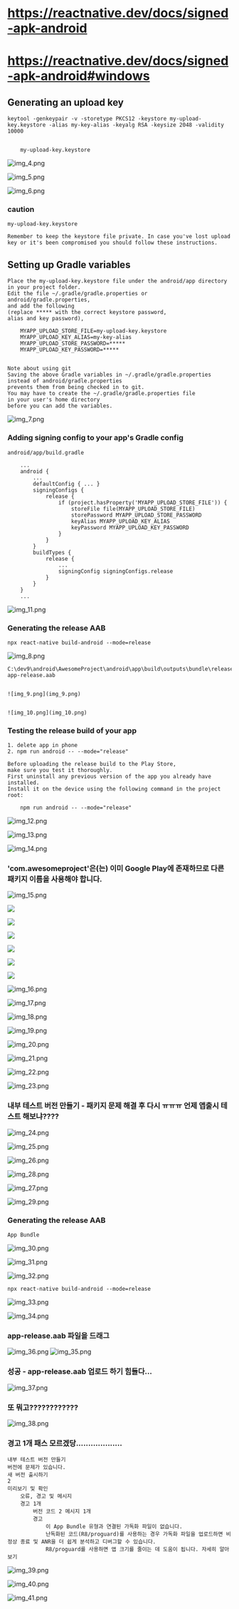 

# https://reactnative.dev/docs/signed-apk-android

# https://reactnative.dev/docs/signed-apk-android#windows

## Generating an upload key


    keytool -genkeypair -v -storetype PKCS12 -keystore my-upload-key.keystore -alias my-key-alias -keyalg RSA -keysize 2048 -validity 10000


        my-upload-key.keystore


![img_4.png](img_4.png)

![img_5.png](img_5.png)

![img_6.png](img_6.png)




### caution
    my-upload-key.keystore

    Remember to keep the keystore file private. In case you've lost upload key or it's been compromised you should follow these instructions.
    



## Setting up Gradle variables
    
    Place the my-upload-key.keystore file under the android/app directory in your project folder.
    Edit the file ~/.gradle/gradle.properties or android/gradle.properties, 
    and add the following 
    (replace ***** with the correct keystore password, 
    alias and key password),
        
        MYAPP_UPLOAD_STORE_FILE=my-upload-key.keystore
        MYAPP_UPLOAD_KEY_ALIAS=my-key-alias
        MYAPP_UPLOAD_STORE_PASSWORD=*****
        MYAPP_UPLOAD_KEY_PASSWORD=*****

    
    Note about using git
    Saving the above Gradle variables in ~/.gradle/gradle.properties 
    instead of android/gradle.properties 
    prevents them from being checked in to git. 
    You may have to create the ~/.gradle/gradle.properties file 
    in your user's home directory 
    before you can add the variables.
    

![img_7.png](img_7.png)


### Adding signing config to your app's Gradle config
    android/app/build.gradle

        ...
        android {
            ...
            defaultConfig { ... }
            signingConfigs {
                release {
                    if (project.hasProperty('MYAPP_UPLOAD_STORE_FILE')) {
                        storeFile file(MYAPP_UPLOAD_STORE_FILE)
                        storePassword MYAPP_UPLOAD_STORE_PASSWORD
                        keyAlias MYAPP_UPLOAD_KEY_ALIAS
                        keyPassword MYAPP_UPLOAD_KEY_PASSWORD
                    }
                }
            }
            buildTypes {
                release {
                    ...
                    signingConfig signingConfigs.release
                }
            }
        }
        ...

![img_11.png](img_11.png)









### Generating the release AAB


    npx react-native build-android --mode=release

![img_8.png](img_8.png)

    C:\dev9\android\AwesomeProject\android\app\build\outputs\bundle\release
    app-release.aab


    ![img_9.png](img_9.png)


    ![img_10.png](img_10.png)



### Testing the release build of your app

    1. delete app in phone
    2. npm run android -- --mode="release"

    Before uploading the release build to the Play Store, 
    make sure you test it thoroughly. 
    First uninstall any previous version of the app you already have installed.
    Install it on the device using the following command in the project root:
        
        npm run android -- --mode="release"


![img_12.png](img_12.png)

![img_13.png](img_13.png)

![img_14.png](img_14.png)


### 'com.awesomeproject'은(는) 이미 Google Play에 존재하므로 다른 패키지 이름을 사용해야 합니다.



![img_15.png](img_15.png)



![](assets/2025-03-02-11-45-52.png)


![](assets/2025-03-02-11-46-10.png)


![](assets/2025-03-02-11-46-24.png)


![](assets/2025-03-02-11-50-36.png)



![](assets/2025-03-02-11-51-36.png)



![](assets/2025-03-02-11-51-56.png)


![img_16.png](img_16.png)


![img_17.png](img_17.png)


![img_18.png](img_18.png)

![img_19.png](img_19.png)

![img_20.png](img_20.png)


![img_21.png](img_21.png)

![img_22.png](img_22.png)


![img_23.png](img_23.png)



### 내부 테스트 버전 만들기  - 패키지 문제 해결 후 다시 ㅠㅠㅠ 언제 앱출시 테스트 해보냐????

![img_24.png](img_24.png)


![img_25.png](img_25.png)


![img_26.png](img_26.png)



![img_28.png](img_28.png)

![img_27.png](img_27.png)


![img_29.png](img_29.png)




### Generating the release AAB

    App Bundle


![img_30.png](img_30.png)


![img_31.png](img_31.png)

![img_32.png](img_32.png)

    npx react-native build-android --mode=release

![img_33.png](img_33.png)


![img_34.png](img_34.png)


### app-release.aab  파일을 드래그 

![img_36.png](img_36.png)
![img_35.png](img_35.png)


### 성공  - app-release.aab  업로드 하기 힘들다...

![img_37.png](img_37.png)



### 또 뭐고????????????
![img_38.png](img_38.png)





### 경고 1개 패스 모르겠당...................

    내부 테스트 버전 만들기
    버전에 문제가 있습니다.
    새 버전 출시하기
    2
    미리보기 및 확인
        오류, 경고 및 메시지
        경고 1개
            버전 코드 2 메시지 1개
            경고
                이 App Bundle 유형과 연결된 가독화 파일이 없습니다. 
                난독화된 코드(R8/proguard)를 사용하는 경우 가독화 파일을 업로드하면 비정상 종료 및 ANR을 더 쉽게 분석하고 디버그할 수 있습니다.
                R8/proguard를 사용하면 앱 크기를 줄이는 데 도움이 됩니다. 자세히 알아보기



![img_39.png](img_39.png)


![img_40.png](img_40.png)



![img_41.png](img_41.png)